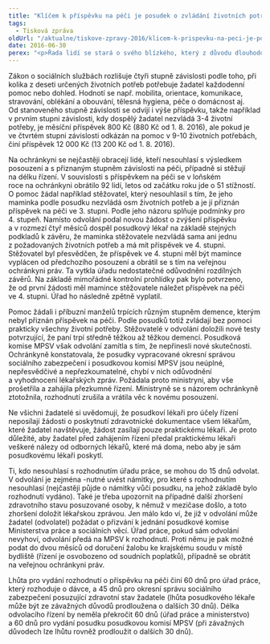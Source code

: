 ```yaml
---
title: "Klíčem k příspěvku na péči je posudek o zvládání životních potřeb – ne vždy je správný"
tags:
  - Tisková zpráva
oldUrl: "/aktualne/tiskove-zpravy-2016/klicem-k-prispevku-na-peci-je-posudek-o-zvladani-zivotnich-potreb-ne-vzdy-je-spra"
date: 2016-06-30
perex: "<p>Řada lidí se stará o svého blízkého, který z důvodu dlouhodobě špatného zdravotního stavu potřebuje pomoc další osoby. Ne všichni přitom vědí, kdo má nárok na příspěvek na péči a jak se určuje jeho výše. Ochránkyně řeší především případy nesprávného či neúplného posouzení závislosti žadatele na péči.</p>"
---
```


<!-- imported from the old website -->

<p>Zákon o sociálních službách rozlišuje čtyři stupně závislosti podle toho, při kolika z deseti určených životních potřeb potřebuje žadatel každodenní pomoc nebo dohled. Hodnotí se např. mobilita, orientace, komunikace, stravování, oblékání a obouvání, tělesná hygiena, péče o domácnost aj. Od stanoveného stupně závislosti se odvíjí i výše příspěvku, takže například v prvním stupni závislosti, kdy dospělý žadatel nezvládá 3-4 životní potřeby, je měsíční příspěvek 800 Kč (880 Kč od 1. 8. 2016), ale pokud je ve čtvrtém stupni závislosti odkázán na pomoc v 9-10 životních potřebách, činí příspěvek 12 000 Kč (13 200 Kč od 1. 8. 2016).</p> <p>Na ochránkyni se nejčastěji obracejí lidé, kteří nesouhlasí s výsledkem posouzení a s přiznaným stupněm závislosti na péči, případně si stěžují na délku řízení. V souvislosti s příspěvkem na péči se v loňském roce na ochránkyni obrátilo 92 lidí, letos od začátku roku jde o 51 stížností. O pomoc žádal například stěžovatel, který nesouhlasil s tím, že jeho maminka podle posudku nezvládá osm životních potřeb a je jí přiznán příspěvek na péči ve 3. stupni. Podle jeho názoru splňuje podmínky pro 4. stupeň. Namísto odvolání podal novou žádost o zvýšení příspěvku a v rozmezí čtyř měsíců dospěl posudkový lékař na základě stejných podkladů k závěru, že maminka stěžovatele nezvládá sama ani jednu z požadovaných životních potřeb a má mít příspěvek ve 4. stupni. Stěžovatel byl přesvědčen, že příspěvek ve 4. stupni měl být mamince vyplácen od předchozího posouzení a obrátil se s tím na veřejnou ochránkyni práv. Ta vytkla úřadu nedostatečné odůvodnění rozdílných závěrů. Na základě mimořádné kontrolní prohlídky pak bylo potvrzeno, že od první žádosti měl mamince stěžovatele náležet příspěvek na péči ve 4. stupni. Úřad ho následně zpětně vyplatil.</p> <p>Pomoc žádali i příbuzní manželů trpících různým stupněm demence, kterým nebyl přiznán příspěvek na péči. Podle posudků totiž zvládají bez pomoci prakticky všechny životní potřeby. Stěžovatelé v odvolání doložili nové testy potvrzující, že paní trpí středně těžkou až těžkou demencí. Posudková komise MPSV však odvolání zamítla s tím, že nepřinesli nové skutečnosti. Ochránkyně konstatovala, že posudky vypracované okresní správou sociálního zabezpečení i posudkovou komisí MPSV jsou neúplné, nepřesvědčivé a nepřezkoumatelné, chybí v nich odůvodnění a vyhodnocení lékařských zpráv. Požádala proto ministryni, aby vše prošetřila a zahájila přezkumné řízení. Ministryně se s názorem ochránkyně ztotožnila, rozhodnutí zrušila a vrátila věc k novému posouzení.</p> <p>Ne všichni žadatelé si uvědomují, že posudkoví lékaři pro účely řízení neposílají žádosti o poskytnutí zdravotnické dokumentace všem lékařům, které žadatel navštěvuje, žádost zasílají pouze praktickému lékaři. Je proto důležité, aby žadatel před zahájením řízení předal praktickému lékaři veškeré nálezy od odborných lékařů, které má doma, nebo aby je sám posudkovému lékaři poskytl. </p> <p>Ti, kdo nesouhlasí s rozhodnutím úřadu práce, se mohou do 15 dnů odvolat. V odvolání je zejména -nutné uvést námitky, pro které s rozhodnutím nesouhlasí (nejčastěji půjde o námitky vůči posudku, na jehož základě bylo rozhodnutí vydáno). Také je třeba upozornit na případné další zhoršení zdravotního stavu posuzované osoby, k němuž v mezičase došlo, a toto zhoršení doložit lékařskou zprávou. Jen málo kdo ví, že již v odvolání může žadatel (odvolatel) požádat o přizvání k jednání posudkové komise Ministerstva práce a sociálních věcí. Úřad práce, pokud sám odvolání nevyhoví, odvolání předá na MPSV k rozhodnutí. Proti němu je pak možné podat do dvou měsíců od doručení žalobu ke krajskému soudu v místě bydliště (řízení je osvobozeno od soudních poplatků), případně se obrátit na veřejnou ochránkyni práv. </p><p> Lhůta pro vydání rozhodnutí o příspěvku na péči činí 60 dnů pro úřad práce, který rozhoduje o dávce, a 45 dnů pro okresní správu sociálního zabezpečení posuzující zdravotní stav žadatele (lhůta posudkového lékaře může být ze závažných důvodů prodloužena o dalších 30 dnů). Délka odvolacího řízení by neměla překročit 60 dnů (úřad práce a ministerstvo) a 60 dnů pro vydání posudku posudkovou komisí MPSV (při závažných důvodech lze lhůtu rovněž prodloužit o dalších 30 dnů).</p>
